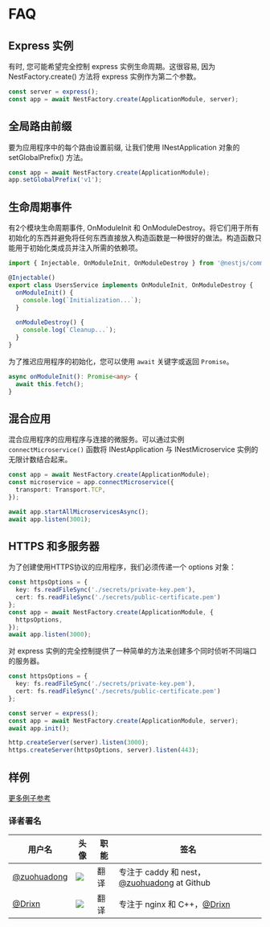 # FAQ

## Express 实例

有时, 您可能希望完全控制 express 实例生命周期。这很容易, 因为 NestFactory.create() 方法将 express 实例作为第二个参数。

```typescript
const server = express();
const app = await NestFactory.create(ApplicationModule, server);
```

## 全局路由前缀

要为应用程序中的每个路由设置前缀, 让我们使用 INestApplication 对象的 setGlobalPrefix() 方法。

```typescript
const app = await NestFactory.create(ApplicationModule);
app.setGlobalPrefix('v1');
```

## 生命周期事件

有2个模块生命周期事件, OnModuleInit 和 OnModuleDestroy。将它们用于所有初始化的东西并避免将任何东西直接放入构造函数是一种很好的做法。构造函数只能用于初始化类成员并注入所需的依赖项。

```typescript
import { Injectable, OnModuleInit, OnModuleDestroy } from '@nestjs/common';

@Injectable()
export class UsersService implements OnModuleInit, OnModuleDestroy {
  onModuleInit() {
    console.log(`Initialization...`);
  }
  
  onModuleDestroy() {
    console.log(`Cleanup...`);
  }
}
```

为了推迟应用程序的初始化，您可以使用 `await` 关键字或返回 `Promise`。

```typescript
async onModuleInit(): Promise<any> {
  await this.fetch();
}
```

## 混合应用

混合应用程序的应用程序与连接的微服务。可以通过实例 `connectMicroservice()` 函数将 INestApplication 与 INestMicroservice 实例的无限计数结合起来。

```typescript
const app = await NestFactory.create(ApplicationModule);
const microservice = app.connectMicroservice({
  transport: Transport.TCP,
});

await app.startAllMicroservicesAsync();
await app.listen(3001);
```

## HTTPS 和多服务器

为了创建使用HTTPS协议的应用程序，我们必须传递一个 options 对象：

```typescript
const httpsOptions = {
  key: fs.readFileSync('./secrets/private-key.pem'),
  cert: fs.readFileSync('./secrets/public-certificate.pem')
};
const app = await NestFactory.create(ApplicationModule, {
  httpsOptions,
});
await app.listen(3000);
```
对 express 实例的完全控制提供了一种简单的方法来创建多个同时侦听不同端口的服务器。

```typescript
const httpsOptions = {
  key: fs.readFileSync('./secrets/private-key.pem'),
  cert: fs.readFileSync('./secrets/public-certificate.pem')
};

const server = express();
const app = await NestFactory.create(ApplicationModule, server);
await app.init();

http.createServer(server).listen(3000);
https.createServer(httpsOptions, server).listen(443);
```

## 样例

[更多例子参考](https://github.com/nestjs/nest/tree/master/examples)


 ### 译者署名

| 用户名 | 头像 | 职能 | 签名 |
|---|---|---|---|
| [@zuohuadong](https://www.zhihu.com/people/dongcang)  | <img class="avatar-66 rm-style" src="https://pic.downk.cc/item/5f4cafe7160a154a67c4047b.jpg">  |  翻译  | 专注于 caddy 和 nest，[@zuohuadong](https://github.com/zuohuadong/) at Github  |
| [@Drixn](https://drixn.com/)  | <img class="avatar-66 rm-style" src="https://cdn.drixn.com/img/src/avatar1.png">  |  翻译  | 专注于 nginx 和 C++，[@Drixn](https://drixn.com/) |
